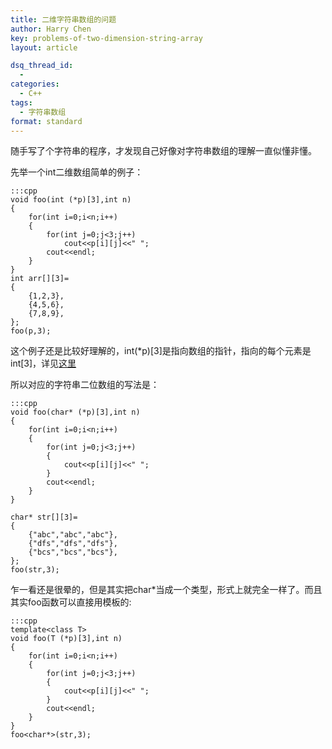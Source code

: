 ```yaml
---
title: 二维字符串数组的问题
author: Harry Chen
key: problems-of-two-dimension-string-array
layout: article

dsq_thread_id:
  -
categories:
  - C++
tags:
  - 字符串数组
format: standard
---
```

  随手写了个字符串的程序，才发现自己好像对字符串数组的理解一直似懂非懂。

  先举一个int二维数组简单的例子：

<!--more-->

    :::cpp
    void foo(int (*p)[3],int n)
    {
        for(int i=0;i<n;i++)
        {
            for(int j=0;j<3;j++)
                cout<<p[i][j]<<" ";
            cout<<endl;
        }
    }
    int arr[][3]=
    {
        {1,2,3},
        {4,5,6},
        {7,8,9},
    };
    foo(p,3);

  这个例子还是比较好理解的，int(*p)[3]是指向数组的指针，指向的每个元素是int[3]，详见[这里][1]

  所以对应的字符串二位数组的写法是：

    :::cpp
    void foo(char* (*p)[3],int n)
    {
        for(int i=0;i<n;i++)
        {
            for(int j=0;j<3;j++)
            {
                cout<<p[i][j]<<" ";
            }
            cout<<endl;
        }
    }

    char* str[][3]=
    {
        {"abc","abc","abc"},
        {"dfs","dfs","dfs"},
        {"bcs","bcs","bcs"},
    };
    foo(str,3);

  乍一看还是很晕的，但是其实把char*当成一个类型，形式上就完全一样了。而且其实foo函数可以直接用模板的:


    :::cpp
    template<class T>
    void foo(T (*p)[3],int n)
    {
        for(int i=0;i<n;i++)
        {
            for(int j=0;j<3;j++)
            {
                cout<<p[i][j]<<" ";
            }
            cout<<endl;
        }
    }
    foo<char*>(str,3);

[1]: http://www.roybit.com/archives/830 "针数组，数组指针与函数指针"
